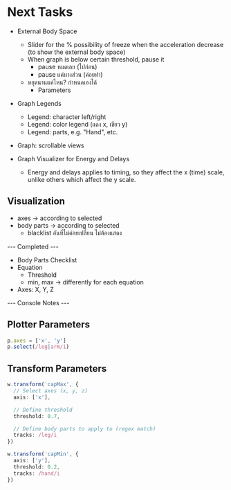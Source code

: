 # Next Tasks

- External Body Space
  - Slider for the % possibility of freeze when the acceleration decrease (to show the external body space)
  - When graph is below certain threshold, pause it
    - pause หมดเลย​ (ไปก่อน)
    - pause แค่บางส่วน (ค่อยทำ)
  - หยุดนานแค่ไหน? กำหนดเองได้
    - Parameters

- Graph Legends
  - Legend: character left/right
  - Legend: color legend (แดง x, เขียว y)
  - Legend: parts, e.g. "Hand", etc.
- Graph: scrollable views

- Graph Visualizer for Energy and Delays
  - Energy and delays applies to timing, so they affect the x (time) scale, unlike others which affect the y scale.
  

## Visualization

- axes -> according to selected
- body parts -> according to selected
  - blacklist อันที่ไม่ค่อยเปลี่ยน ไม่ต้องแสดง

--- Completed ---

- Body Parts Checklist
- Equation
  - Threshold
  - min, max -> differently for each equation
- Axes: X, Y, Z

--- Console Notes ---

## Plotter Parameters

```ts
p.axes = ['x', 'y']
p.select(/leg|arm/i)
```

## Transform Parameters

```ts
w.transform('capMax', {
  // Select axes (x, y, z)
  axis: ['x'],

  // Define threshold
  threshold: 0.7,

  // Define body parts to apply to (regex match)
  tracks: /leg/i
})

w.transform('capMin', {
  axis: ['y'],
  threshold: 0.2,
  tracks: /hand/i
})
```
